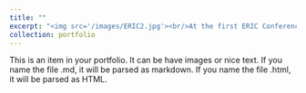 ```yaml
---
title: ""
excerpt: "<img src='/images/ERIC2.jpg'><br/>At the first ERIC Conference 2011 in Stuttgart (with Christine Laudenbach, Noah Stoffmann, and Daniel Dorn)"
collection: portfolio
---
```


This is an item in your portfolio. It can be have images or nice text. If you name the file .md, it will be parsed as markdown. If you name the file .html, it will be parsed as HTML. 
